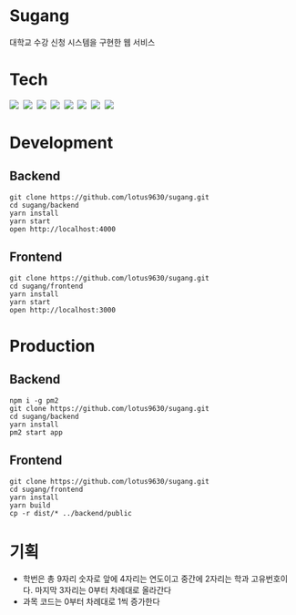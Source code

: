 # Sugang

대학교 수강 신청 시스템을 구현한 웹 서비스

# Tech

<p>
<img src="https://img.shields.io/badge/HTML-E34F26?style=flat-square&logo=html5&logoColor=white"></a>&nbsp 
<img src="https://img.shields.io/badge/CSS-1572B6?style=flat-square&logo=css3&logoColor=white"></a>&nbsp 
<img src="https://img.shields.io/badge/JavaScript-F7DF1E?style=flat-square&logo=javascript&logoColor=white"></a>&nbsp 
<img src="https://img.shields.io/badge/React-61DAFB?style=flat-square&logo=react&logoColor=white"></a>&nbsp 
<img src="https://img.shields.io/badge/Redux-764ABC?style=flat-square&logo=javascript&logoColor=white"></a>&nbsp 
<img src="https://img.shields.io/badge/Express-000000?style=flat-square&logo=express&logoColor=white"></a>&nbsp 
<img src="https://img.shields.io/badge/MySQL-4479A1?style=flat-square&logo=mysql&logoColor=white"></a>&nbsp 
<img src="https://img.shields.io/badge/Google Cloud-4285F4?style=flat-square&logo=googlecloud&logoColor=white"></a>&nbsp 
</p>

# Development

## Backend

    git clone https://github.com/lotus9630/sugang.git
    cd sugang/backend
    yarn install
    yarn start
    open http://localhost:4000

## Frontend

    git clone https://github.com/lotus9630/sugang.git
    cd sugang/frontend
    yarn install
    yarn start
    open http://localhost:3000

# Production

## Backend

    npm i -g pm2
    git clone https://github.com/lotus9630/sugang.git
    cd sugang/backend
    yarn install
    pm2 start app

## Frontend

    git clone https://github.com/lotus9630/sugang.git
    cd sugang/frontend
    yarn install
    yarn build
    cp -r dist/* ../backend/public

# 기획

- 학번은 총 9자리 숫자로 앞에 4자리는 연도이고 중간에 2자리는 학과 고유번호이다. 마지막 3자리는 0부터 차례대로 올라간다
- 과목 코드는 0부터 차례대로 1씩 증가한다
